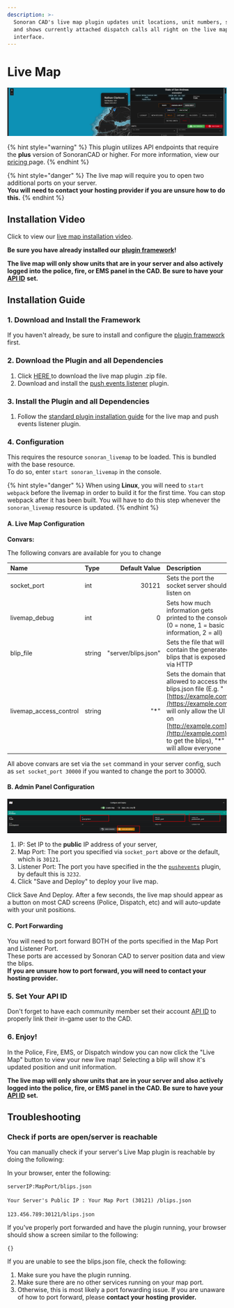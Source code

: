 ```yaml
---
description: >-
  Sonoran CAD's live map plugin updates unit locations, unit numbers, statuses,
  and shows currently attached dispatch calls all right on the live map
  interface.
---
```


# Live Map

![Sonoran CAD&apos;s Custom Integrated Live Map System](../../../.gitbook/assets/live_map.png)

{% hint style="warning" %}
This plugin utilizes API endpoints that require the **plus** version of SonoranCAD or higher. For more information, view our [pricing ](../../../pricing/faq/)page.
{% endhint %}

{% hint style="danger" %}
The live map will require you to open two additional ports on your server.  
**You will need to contact your hosting provider if you are unsure how to do this.**
{% endhint %}

## Installation Video

Click to view our [live map installation video](https://youtu.be/dhUCfvdLZ_U).

**Be sure you have already installed our** [**plugin framework**](../framework-installation.md)**!**

**The live map will only show units that are in your server and also actively logged into the police, fire, or EMS panel in the CAD. Be sure to have your** [**API ID**](../../../sonoran-cad/api-integration/getting-started/setting-your-api-id.md) **set.**

## Installation Guide

### 1. Download and Install the Framework

If you haven't already, be sure to install and configure the [plugin framework](../framework-installation.md) first.

### 2. Download the Plugin and all Dependencies

1. Click [HERE ](https://github.com/Sonoran-Software/sonoran_livemap/releases)to download the live map plugin .zip file.
2. Download and install the [push events listener](push-events.md) plugin.

### 3. Install the Plugin and all Dependencies

1. Follow the [standard plugin installation guide](../plugin-installation.md) for the live map and push events listener plugin.

### 4. Configuration

This requires the resource `sonoran_livemap` to be loaded. This is bundled with the base resource.  
To do so, enter `start sonoran_livemap` in the console.

{% hint style="danger" %}
When using **Linux**, you will need to `start webpack` before the livemap in order to build it for the first time. You can stop webpack after it has been built. You will have to do this step whenever the `sonoran_livemap` resource is updated.
{% endhint %}

#### A. Live Map Configuration

**Convars:**

The following convars are available for you to change

| Name | Type | Default Value | Description |
| :--- | :--- | ---: | :--- |
| socket\_port | int | 30121 | Sets the port the socket server should listen on |
| livemap\_debug | int | 0 | Sets how much information gets printed to the console \(0 = none, 1 = basic information, 2 = all\) |
| blip\_file | string | "server/blips.json" | Sets the file that will contain the generated blips that is exposed via HTTP |
| livemap\_access\_control | string | "\*" | Sets the domain that is allowed to access the blips.json file \(E.g. "[https://example.com](https://example.com)" will only allow the UI on [http://example.com](http://example.com) to get the blips\), "\*" will allow everyone |

All above convars are set via the `set` command in your server config, such as `set socket_port 30000` if you wanted to change the port to 30000.

#### B. Admin Panel Configuration

![](../../../.gitbook/assets/livemap_config.png)

1. IP: Set IP to the **public** IP address of your server, 
2. Map Port: The port you specified via `socket_port` above or the default, which is `30121`.
3. Listener Port: The port you have specified in the the [`pushevents`](../../../sonoran-cad/api-integration/push-events/) plugin, by default this is `3232`.
4. Click "Save and Deploy" to deploy your live map.

Click Save And Deploy. After a few seconds, the live map should appear as a button on most CAD screens \(Police, Dispatch, etc\) and will auto-update with your unit positions.

#### C. Port Forwarding

You will need to port forward BOTH of the ports specified in the Map Port and Listener Port.  
These ports are accessed by Sonoran CAD to server position data and view the blips.  
**If you are unsure how to port forward, you will need to contact your hosting provider.**

### **5**. Set Your API ID

Don't forget to have each community member set their account [API ID](../../../sonoran-cad/api-integration/getting-started/setting-your-api-id.md) to properly link their in-game user to the CAD.

### **6. Enjoy!**

In the Police, Fire, EMS, or Dispatch window you can now click the "Live Map" button to view your new live map! Selecting a blip will show it's updated position and unit information.

**The live map will only show units that are in your server and also actively logged into the police, fire, or EMS panel in the CAD. Be sure to have your** [**API ID**](../../../sonoran-cad/api-integration/getting-started/setting-your-api-id.md) **set.**

## Troubleshooting

### Check if ports are open/server is reachable

You can manually check if your server's Live Map plugin is reachable by doing the following:

In your browser, enter the following:

```text
serverIP:MapPort/blips.json

Your Server's Public IP : Your Map Port (30121) /blips.json

123.456.789:30121/blips.json
```

If you've properly port forwarded and have the plugin running, your browser should show a screen similar to the following:

```text
{}
```

If you are unable to see the blips.json file, check the following:

1. Make sure you have the plugin running.
2. Make sure there are no other services running on your map port.
3. Otherwise, this is most likely a port forwarding issue. If you are unaware of how to port forward, please **contact your hosting provider.**

